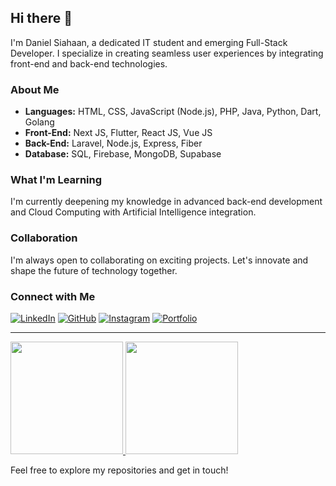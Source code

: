 ## Hi there 👋

I'm Daniel Siahaan, a dedicated IT student and emerging Full-Stack Developer. I specialize in creating seamless user experiences by integrating front-end and back-end technologies.

### About Me
- **Languages:** HTML, CSS, JavaScript (Node.js), PHP, Java, Python, Dart, Golang
- **Front-End:** Next JS, Flutter, React JS, Vue JS
- **Back-End:** Laravel, Node.js, Express, Fiber
- **Database:** SQL, Firebase, MongoDB, Supabase

### What I'm Learning
I'm currently deepening my knowledge in advanced back-end development and Cloud Computing with Artificial Intelligence integration.

### Collaboration
I'm always open to collaborating on exciting projects. Let's innovate and shape the future of technology together.

### Connect with Me

[![LinkedIn](https://img.shields.io/badge/LinkedIn-%230077B5.svg?logo=linkedin&logoColor=white)](https://www.linkedin.com/in/daniel-siahaan-ab03b6204/)
[![GitHub](https://img.shields.io/badge/GitHub-%23121011.svg?logo=github&logoColor=white)](https://github.com/nielshn)
[![Instagram](https://img.shields.io/badge/Instagram-%23E4405F.svg?logo=instagram&logoColor=white)](https://instagram.com/niel.shn11)
[![Portfolio](https://img.shields.io/badge/Portfolio-%23000000.svg?logo=firefox&logoColor=white)](https://yourportfolio.com)

---

<p align="left">
<a href="https://github.com/nielshn">
  <img height="180em" src="https://github-readme-stats-eight-theta.vercel.app/api?username=nielshn&show_icons=true&theme=algolia&include_all_commits=true&count_private=true"/>
  <img height="180em" src="https://github-readme-stats-eight-theta.vercel.app/api/top-langs/?username=nielshn&layout=compact&theme=algolia"/>
</a>
</p>


Feel free to explore my repositories and get in touch!
